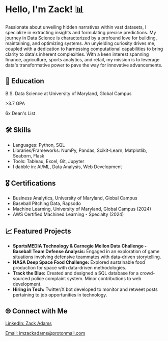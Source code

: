 <h1>Hello, I'm Zack! 📊</h1>
<p>Passionate about unveiling hidden narratives within vast datasets, I specialize in extracting insights and formulating precise predictions. My journey in Data Science is characterized by a profound love for building, maintaining, and optimizing systems. An unyielding curiosity drives me, coupled with a dedication to harnessing computational capabilities to bring clarity to data's inherent complexities. With a keen interest spanning finance, agriculture, sports analytics, and retail, my mission is to leverage data's transformative power to pave the way for innovative advancements.</p>

<h2>📘 Education</h2>
<p>B.S. Data Science at University of Maryland, Global Campus</p>
<p>>3.7 GPA</p>
<p>6x Dean's List</p>

<h2>🛠 Skills </h2>
<ul>
    <li>Languages: Python, SQL </li>
    <li>Libraries/Frameworks: NumPy, Pandas, Scikit-Learn, Matplotlib, Seaborn, Flask</li>
    <li>Tools: Tableau, Excel, Git, Jupyter</li>
    <li>I dabble in: AI/ML, Data Analysis, Web Development</li>
  
</ul>

<h2>🎖 Certifications</h2>
<ul>
    <li>Business Analytics, University of Maryland, Global Campus</li>
    <li>Baseball Pitching Data, Rapsodo</li>
    <li>Machine Learning, University of Maryland, Global Campus (2024)</li>
    <li>AWS Certified Machined Learning - Specialty (2024)</li>
    
</ul>

<h2>📈 Featured Projects</h2>
<ul>
    <li><strong>SportsMEDIA Technology & Carnegie Mellon Data Challenge - Baseball Team Defense Analysis:</strong> Engaged in an exploration of game situations involving defensive teammates with data-driven storytelling.</li>
    <li><strong>NASA Deep Space Food Challenge:</strong> Explored sustainable food production for space with data-driven methodologies.</li>
    <li><strong>Track the Blue:</strong> Created and designed a SQL database for a crowd-sourced police complaint system. Minor contributions to web development.</li>
    <li><strong>Hiring in Tech:</strong> Twitter/X bot developed to monitor and retweet posts pertaining to job opportunities in technology.</li>
</ul>

<h2>🌐 Connect with Me</h2>
<p><a href="https://www.linkedin.com/in/zack-adams-1a04a21b7/" target="">LinkedIn: Zack Adams</a></p>
<p><a href="mailto:imzackadams@protonmail.com">Email: imzackadams@protonmail.com</a></p>


<!---
imZackAdams/imZackAdams is a ✨ special ✨ repository because its `README.md` (this file) appears on your GitHub profile.
You can click the Preview link to take a look at your changes.
--->
